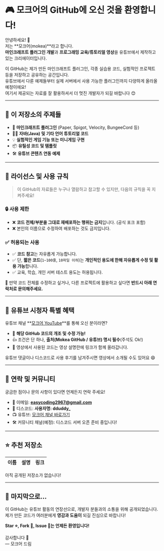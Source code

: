 # 🎮 모크어의 GitHub에 오신 것을 환영합니다!

안녕하세요! 👋  
저는 **모크어(mokea)**라고 합니다.  
**마인크래프트 플러그인 개발**과 **프로그래밍 교육/튜토리얼 영상**을 유튜브에서 제작하고 있는 크리에이터입니다.

이 GitHub는 제가 만든 마인크래프트 플러그인, 각종 실습용 코드, 실험적인 프로젝트 등을 저장하고 공유하는 공간입니다.  
유튜브에서 다룬 예제들부터 실제 서버에서 사용 가능한 플러그인까지 다양하게 올라올 예정이에요!  
여기서 제공되는 자료를 잘 활용하셔서 더 멋진 개발자가 되길 바랍니다 😊

---

## 📌 이 저장소의 주제들

- 🧩 **마인크래프트 플러그인** (Paper, Spigot, Velocity, BungeeCord 등)
- 🧑‍💻 **자바(Java) 및 기타 언어 튜토리얼 코드**
- 💡 **실험적인 게임 기능 또는 미니게임 구현**
- 📦 **유틸성 코드 및 템플릿**
- 🛠️ **유튜브 콘텐츠 연동 예제**

---

## 📜 라이선스 및 사용 규칙

> 이 GitHub의 자료들은 누구나 열람하고 참고할 수 있지만, 다음의 규칙을 꼭 지켜주세요!

### 🔒 사용 제한

- ❌ **코드 전체/부분을 그대로 재배포하는 행위는 금지**입니다. (공식 포크 포함)
- ❌ 본인의 이름으로 수정하여 배포하는 것도 금지입니다.

### ✅ 허용되는 사용

- ✅ **코드 참고**는 자유롭게 가능합니다.
- ✅ 단, **짧은 코드**(`1~100줄`, `10파일 이하`)는 **개인적인 용도에 한해 자유롭게 수정 및 활용 가능**합니다.
- ✅ 교육, 학습, 개인 서버 테스트 용도는 허용됩니다.

📩 만약 코드 전체를 수정하고 싶거나, 다른 프로젝트에 활용하고 싶다면 **반드시 아래 연락처로 문의해주세요.**

---

## 🎁 유튜브 시청자 특별 혜택

유튜브 채널 **[모크어 YouTube](https://youtube.com/yourchannel)**를 통해 오신 분이라면?

- 🎉 **해당 GitHub 코드의 개조 및 수정 가능!**
- 👍 조건은 단 하나, **출처(Mokea GitHub / 유튜브) 명시 필수**(주석도 Ok!)
- 📌 영상에서 사용된 코드는 영상 설명란에 링크가 함께 올라갑니다.

유튜브 댓글이나 디스코드로 사용 후기를 남겨주시면 영상에서 소개될 수도 있어요 😄

---

## 🔗 연락 및 커뮤니티

궁금한 점이나 문의 사항이 있다면 언제든지 연락 주세요!

- 📧 이메일: **easycoding2967@gmail.com**
- 💬 디스코드: **사용자명: dduddy_**
- 📺 유튜브: [모크어 채널 바로가기](https://www.youtube.com/@%EB%AA%A8%ED%81%AC%EC%96%B4)
- 🛠️ 커뮤니티 채널(예정): 디스코드 서버 오픈 준비 중입니다!

---

## ⭐ 추천 저장소

| 이름 | 설명 | 링크 |
|------|------|------|
아직 공개된 저장소가 없습니다!

---

## 🙏 마지막으로…

이 GitHub는 유튜브 활동의 연장선으로, 개발자 분들과의 소통을 위해 공개되었습니다.  
제가 만든 코드가 여러분에게 **영감과 도움이** 되길 진심으로 바랍니다!

**Star ⭐️, Fork 🍴, Issue 💬는 언제든 환영입니다!**

감사합니다 💙  
— 모크어 드림
